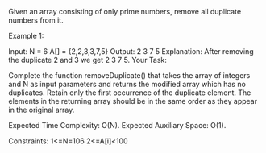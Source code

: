 Given an array consisting of only prime numbers, remove all duplicate numbers from it. 

Example 1:

Input:
N = 6
A[] = {2,2,3,3,7,5}
Output: 2 3 7 5
Explanation: After removing the duplicate
2 and 3 we get 2 3 7 5.
Your Task:

Complete the function removeDuplicate() that takes the array of integers and N as input parameters and returns the modified array which has no duplicates. Retain only the first occurrence of the duplicate element. The elements in the returning array should be in the same order as they appear in the original array.

Expected Time Complexity: O(N).
Expected Auxiliary Space: O(1).

Constraints:
1<=N=106
2<=A[i]<100
